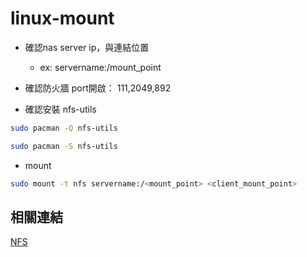 # linux-mount

- 確認nas server ip，與連結位置
    - ex: servername:/mount_point

- 確認防火牆 port開啟： 111,2049,892

- 確認安裝 nfs-utils

```bash
sudo pacman -Q nfs-utils

sudo pacman -S nfs-utils
```

- mount

```bash
sudo mount -t nfs servername:/<mount_point> <client_mount_point>
```

## 相關連結

[NFS](https://wiki.archlinux.org/title/NFS)